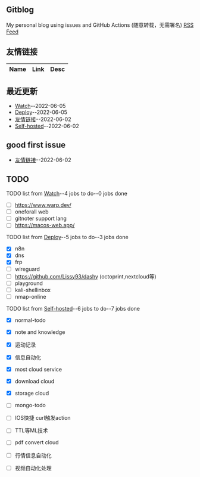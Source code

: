 ## Gitblog
My personal blog using issues and GitHub Actions (随意转载，无需署名)
[RSS Feed](https://raw.githubusercontent.com/Eloco/gitblog/master/feed.xml)
## 友情链接
| Name | Link | Desc | 
 | ---- | ---- | ---- |
## 最近更新
- [Watch](https://github.com/Eloco/gitblog/issues/4)--2022-06-05
- [Deploy](https://github.com/Eloco/gitblog/issues/3)--2022-06-05
- [友情链接](https://github.com/Eloco/gitblog/issues/2)--2022-06-02
- [Self-hosted](https://github.com/Eloco/gitblog/issues/1)--2022-06-02
## good first issue
- [友情链接](https://github.com/Eloco/gitblog/issues/2)--2022-06-02
## TODO
TODO list from [Watch](https://github.com/Eloco/gitblog/issues/4)--4 jobs to do--0 jobs done
- [ ] https://www.warp.dev/
- [ ] oneforall web
- [ ] gitnoter support lang
- [ ] https://macos-web.app/

TODO list from [Deploy](https://github.com/Eloco/gitblog/issues/3)--5 jobs to do--3 jobs done
- [x] n8n
- [x] dns
- [x] frp
- [ ] wireguard
- [ ] https://github.com/Lissy93/dashy (octoprint,nextcloud等)
- [ ] playground
- [ ] kali-shellinbox
- [ ] nmap-online

TODO list from [Self-hosted](https://github.com/Eloco/gitblog/issues/1)--6 jobs to do--7 jobs done
- [x] normal-todo
- [x] note and knowledge
- [x] 运动记录
- [x] 信息自动化
- [x] most cloud service
- [x] download cloud
- [x] storage cloud
- [ ] mongo-todo
- [ ] IOS快捷 curl触发action
- [ ] TTL等ML技术
- [ ] pdf convert cloud
- [ ] 行情信息自动化
- [ ] 视频自动化处理

